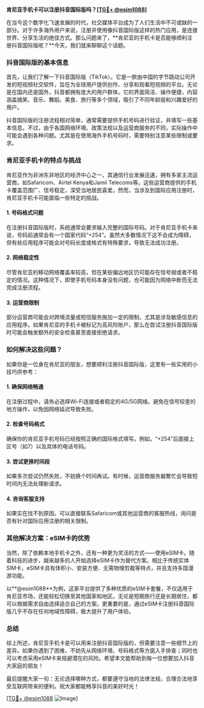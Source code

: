 **肯尼亚手机卡可以注册抖音国际版吗？[[TG💪+ @esim1088](https://t.me/s/esim1088)]**

在当今这个数字化飞速发展的时代，社交媒体平台成为了人们生活中不可或缺的一部分。对于许多海外用户来说，注册并使用像抖音国际版这样的热门应用，是连接世界、分享生活的绝佳方式。那么问题来了，**肯尼亚的手机卡是否能够顺利注册抖音国际版呢？**今天，我们就来聊聊这个话题。

### 抖音国际版的基本信息

首先，让我们了解一下抖音国际版（TikTok）。它是一款由中国的字节跳动公司开发的短视频社交软件，旨在为全球用户提供创作、分享和观看短视频的平台。无论是在国内还是国外，抖音都拥有庞大的用户群体。它的界面简洁、操作便捷，内容涵盖搞笑、音乐、舞蹈、美食、旅行等多个领域，吸引了不同年龄层和兴趣爱好的用户。

抖音国际版的注册流程相对简单，通常需要提供手机号码进行验证，并填写一些基本信息。不过，由于各国网络环境、政策法规以及运营商服务的不同，实际操作中可能会遇到各种问题。尤其是在使用海外手机号码时，需要特别注意某些限制或要求。

### 肯尼亚手机卡的特点与挑战

肯尼亚作为非洲东非地区的经济中心之一，其通信行业发展迅速，拥有多家主流运营商，如Safaricom、Airtel Kenya和Jamii Telecoms等。这些运营商提供的手机卡覆盖范围广、信号稳定，深受当地居民喜爱。然而，当涉及到国际应用注册时，肯尼亚手机卡可能面临一些特定的挑战。

#### 1. **号码格式问题**
   在注册抖音国际版时，系统通常会要求输入完整的国际号码。对于肯尼亚手机卡来说，号码前通常会有一个国家代码“+254”。虽然大多数情况下这不会成为障碍，但有些应用程序可能会对号码长度或格式有特殊要求，导致无法成功注册。

#### 2. **网络稳定性**
   尽管肯尼亚的移动网络覆盖率较高，但在某些偏远地区仍可能存在信号弱或者不稳定的情况。这种情况下，即使手机号码本身没有问题，也可能因为网络中断而无法完成注册流程。

#### 3. **运营商限制**
   部分运营商可能会对跨境流量或短信服务施加一定的限制，尤其是涉及敏感信息的应用程序。如果肯尼亚的手机卡被标记为高风险账户，那么在尝试注册抖音国际版时可能会触发额外的安全检查甚至直接拒绝请求。

### 如何解决这些问题？

如果你是一位身在肯尼亚的朋友，想要顺利注册抖音国际版，这里有一些实用的小技巧供参考：

#### 1. **确保网络畅通**
   在注册过程中，请务必选择Wi-Fi连接或者稳定的4G/5G网络。避免在信号较差的地方操作，以免因网络延迟导致失败。

#### 2. **检查号码格式**
   确保你的肯尼亚手机号码已经按照正确的国际格式填写。例如，“+254”后面接上区号（如7）以及具体的电话号码。

#### 3. **尝试更换时间段**
   如果多次尝试仍然失败，不妨换个时间再试。有时候，运营商服务器繁忙会导致短时间内无法处理新请求。

#### 4. **咨询客服支持**
   如果实在找不到原因，可以直接联系Safaricom或其他运营商的客服热线，询问是否有针对国际应用注册的相关限制。

### 其他解决方案：eSIM卡的优势

当然，除了依赖本地手机卡之外，还有一种更为灵活的方式——使用eSIM卡。随着科技的进步，越来越多的人开始选择eSIM卡作为替代方案。相比于传统实体SIM卡，eSIM卡具有体积小、安装方便、无需物理剪裁等特点，并且支持多国漫游功能。

以**@esim1088**为例，这家平台提供了多种优质的eSIM卡套餐，不仅适用于肯尼亚市场，还能轻松切换至其他国家和地区。无论是短期旅行还是长期居住，都可以根据需求自由选择适合自己的方案。更重要的是，通过eSIM卡注册抖音国际版几乎不存在任何地域性障碍，极大提升了用户体验。

### 总结

综上所述，肯尼亚手机卡是可以用来注册抖音国际版的，但需要注意一些细节上的差异。如果你遇到了困难，不妨先从网络环境、号码格式等方面入手排查；同时也可以考虑采用eSIM卡来规避潜在的风险。希望本文能帮助到每一位想要加入抖音大家庭的朋友！

最后提醒大家一句：无论选择哪种方式，都要遵守当地的法律法规，合理合法地享受互联网带来的便利。祝大家都能畅享抖音的美好时光！

[[TG💪+ @esim1088](https://t.me/s/esim1088) ![Image](https://i.postimg.cc/4NQfJmqS/Snipaste-2025-05-13-00-14-12.png)]